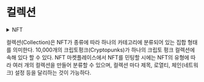 # 컬렉션

<details>

<summary>NFT</summary>



</details>

컬렉션(Collection)은 NFT가 종류에 따라 하나의 카테고리에 분류되어 있는 집합 형태를 의미한다. 10,000개의 크립토펑크(Cryptopunks)가 하나의 크립토 펑크 컬렉션에 속해 있다 할 수 있다. NFT 마켓플레이스에서 NFT를 민팅할 시에는 NFT의 유형에 따라 여러 개의 컬렉션을 만들어 분류할 수 있으며, 컬렉션 마다 제목, 로열티, 체인(네트워크) 설정 등을 달리하는 것이 가능하다.

